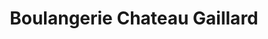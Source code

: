 ---
title: "Boulangerie Chateau Gaillard"
url: /orleans/boulangerie-chateau-gaillard/
shop: boulangerie
---